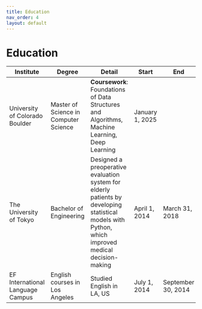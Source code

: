 ```yaml
---
title: Education
nav_order: 4
layout: default
---
```


# Education

| Institute                       | Degree                             | Detail                                                                                                                            | Start           | End              |
| ------------------------------- | ---------------------------------- | --------------------------------------------------------------------------------------------------------------------------------- | --------------- | ---------------- |
| University of Colorado Boulder  | Master of Science in Computer Science | **Coursework**: Foundations of Data Structures and Algorithms, Machine Learning, Deep Learning                                 | January 1, 2025 |                  |
| The University of Tokyo         | Bachelor of Engineering            | Designed a preoperative evaluation system for elderly patients by developing statistical models with Python, which improved medical decision-making | April 1, 2014   | March 31, 2018   |
| EF International Language Campus| English courses in Los Angeles     | Studied English in LA, US                                                                                                         | July 1, 2014    | September 30, 2014| 